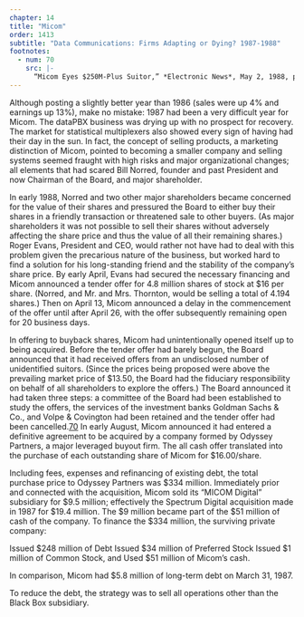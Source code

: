 ```yaml
---
chapter: 14
title: "Micom"
order: 1413
subtitle: "Data Communications: Firms Adapting or Dying? 1987-1988"
footnotes:
  - num: 70
    src: |-
      “Micom Eyes $250M-Plus Suitor,” *Electronic News*, May 2, 1988, p. 31
---
```


Although posting a slightly better year than 1986 (sales were up 4% and earnings up 13%), make no mistake: 1987 had been a very difficult year for Micom. The dataPBX business was drying up with no prospect for recovery. The market for statistical multiplexers also showed every sign of having had their day in the sun. In fact, the concept of selling products, a marketing distinction of Micom, pointed to becoming a smaller company and selling systems seemed fraught with high risks and major organizational changes; all elements that had scared Bill Norred, founder and past President and now Chairman of the Board, and major shareholder.

In early 1988, Norred and two other major shareholders became concerned for the value of their shares and pressured the Board to either buy their shares in a friendly transaction or threatened sale to other buyers. (As major shareholders it was not possible to sell their shares without adversely affecting the share price and thus the value of all their remaining shares.) Roger Evans, President and CEO, would rather not have had to deal with this problem given the precarious nature of the business, but worked hard to find a solution for his long-standing friend and the stability of the company’s share price. By early April, Evans had secured the necessary financing and Micom announced a tender offer for 4.8 million shares of stock at $16 per share. (Norred, and Mr. and Mrs. Thornton, would be selling a total of 4.194 shares.) Then on April 13, Micom announced a delay in the commencement of the offer until after April 26, with the offer subsequently remaining open for 20 business days.

In offering to buyback shares, Micom had unintentionally opened itself up to being acquired. Before the tender offer had barely begun, the Board announced that it had received offers from an undisclosed number of unidentified suitors. (Since the prices being proposed were above the prevailing market price of $13.50, the Board had the fiduciary responsibility on behalf of all shareholders to explore the offers.) The Board announced it had taken three steps: a committee of the Board had been established to study the offers, the services of the investment banks Goldman Sachs & Co., and Volpe & Covington had been retained and the tender offer had been cancelled.<a name="fnloc70" href="#fn70">70</a>  In early August, Micom announced it had entered a definitive agreement to be acquired by a company formed by Odyssey Partners, a major leveraged buyout firm. The all cash offer translated into the purchase of each outstanding share of Micom for $16.00/share.

Including fees, expenses and refinancing of existing debt, the total purchase price to Odyssey Partners was $334 million. Immediately prior and connected with the acquisition, Micom sold its “MICOM Digital” subsidiary for $9.5 million; effectively the Spectrum Digital acquisition made in 1987 for $19.4 million. The $9 million became part of the $51 million of cash of the company. To finance the $334 million, the surviving private company:

Issued $248 million of Debt
Issued $34 million of Preferred Stock
Issued $1 million of Common Stock, and
Used $51 million of Micom’s cash.

In comparison, Micom had $5.8 million of long-term debt on March 31, 1987.

To reduce the debt, the strategy was to sell all operations other than the Black Box subsidiary. 
